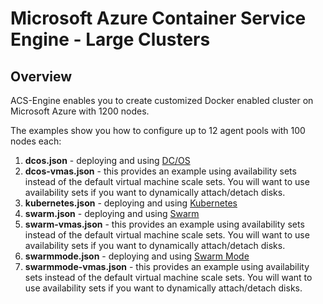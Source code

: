 # Microsoft Azure Container Service Engine - Large Clusters

## Overview

ACS-Engine enables you to create customized Docker enabled cluster on Microsoft Azure with 1200 nodes.

The examples show you how to configure up to 12 agent pools with 100 nodes each:

1. **dcos.json** - deploying and using [DC/OS](../../docs/dcos.md)
2. **dcos-vmas.json** - this provides an example using availability sets instead of the default virtual machine scale sets.  You will want to use availability sets if you want to dynamically attach/detach disks.
3. **kubernetes.json** - deploying and using [Kubernetes](../../docs/kubernetes.md)
4. **swarm.json** - deploying and using [Swarm](../../docs/swarm.md)
5. **swarm-vmas.json** - this provides an example using availability sets instead of the default virtual machine scale sets.  You will want to use availability sets if you want to dynamically attach/detach disks.
6. **swarmmode.json** - deploying and using [Swarm Mode](../../docs/swarmmode.md)
7. **swarmmode-vmas.json** - this provides an example using availability sets instead of the default virtual machine scale sets.  You will want to use availability sets if you want to dynamically attach/detach disks.